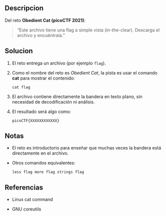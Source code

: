 ## Descripcion

Del reto **Obedient Cat (picoCTF 2021)**:

> “Este archivo tiene una flag a simple vista (in-the-clear). Descarga el archivo y encuéntrala.”

## Solucion

1. El reto entrega un archivo (por ejemplo `flag`).
    
2. Como el nombre del reto es _Obedient Cat_, la pista es usar el comando **cat** para mostrar el contenido:
    
    `cat flag`
    
3. El archivo contiene directamente la bandera en texto plano, sin necesidad de decodificación ni análisis.
    
4. El resultado será algo como:
    
    `picoCTF{XXXXXXXXXXXX}`
    

## Notas

- El reto es introductorio para enseñar que muchas veces la bandera está directamente en el archivo.
    
- Otros comandos equivalentes:
    
    `less flag more flag strings flag`
    

## Referencias

- Linux cat command
    
- GNU coreutils